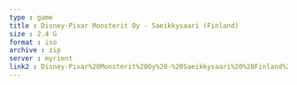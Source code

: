 ```yaml
---
type : game
title : Disney-Pixar Monsterit Oy - Saeikkysaari (Finland)
size : 2.4 G
format : iso
archive : zip
server : myrient
link2 : Disney-Pixar%20Monsterit%20Oy%20-%20Saeikkysaari%20%28Finland%29
---
```

